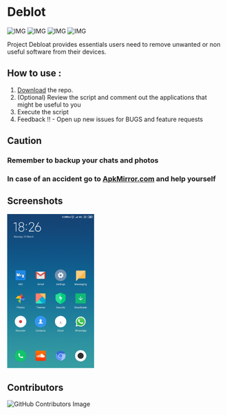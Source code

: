 # Deblot
![IMG](https://img.shields.io/badge/licence-GPL3-blue?style=for-the-badge)
![IMG](https://img.shields.io/github/stars/kushagrakarira/Debloat?style=for-the-badge&logo=github)
![IMG](https://img.shields.io/tokei/lines/github/kushagrakarira/Debloat?style=for-the-badge&logo=github)
![IMG](https://img.shields.io/github/repo-size/kushagrakarira/Debloat?label=SIZE&logo=github&style=for-the-badge)

Project Debloat provides essentials users need to remove unwanted or non useful software from their devices.

## How to use :

1. [Download](https://github.com/KushagraKarira/Debloat/archive/refs/heads/master.zip) the repo.
2. (Optional) Review the script and comment out the applications that might be useful to you
3. Execute the script
4. Feedback !! - Open up new issues for BUGS and feature requests

## Caution
### Remember to backup your chats and photos
### In case of an accident go to [ApkMirror.com](https://www.apkmirror.com/) and help yourself

## Screenshots
<img src=HomeScreen.png width=40% height=40% align: left>

## Contributors
![GitHub Contributors Image](https://contrib.rocks/image?repo=kushagrakarira/Debloat)
